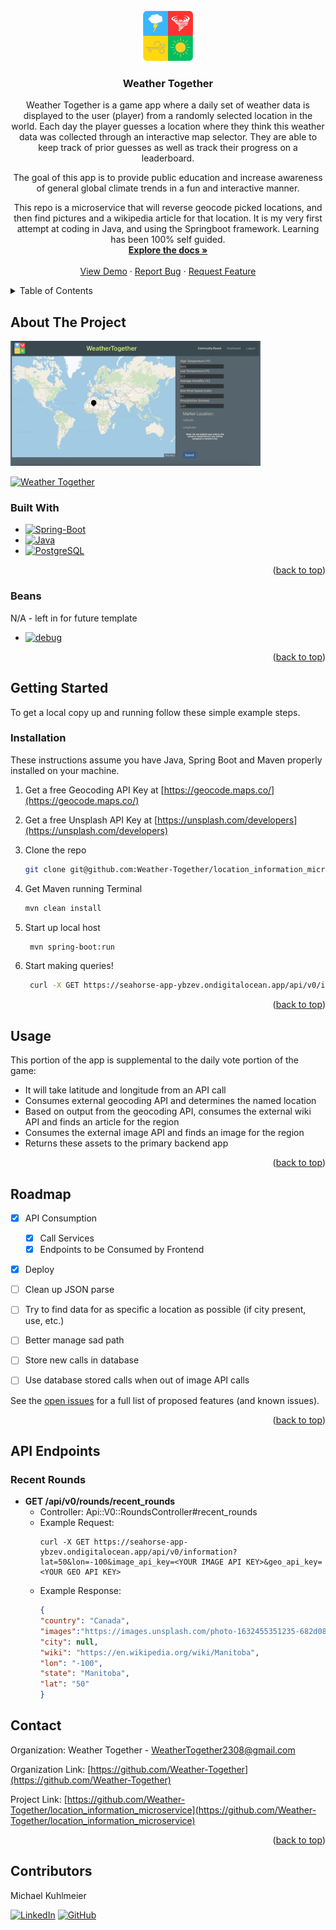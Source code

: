 
<!-- PROJECT LOGO -->
<br />
<div align="center">
  <a href="https://github.com/Weather-Together/weather_together_be">
    <img src="images/logo_480.png" alt="Logo" width="80" height="80">
  </a>

<h3 align="center">Weather Together</h3>

  <p align="center">
    Weather Together is a game app where a daily set of weather data is displayed to the user (player) from a randomly selected location in the world. Each day the player guesses a location where they think this weather data was collected through an interactive map selector. They are able to keep track of prior guesses as well as track their progress on a leaderboard.

The goal of this app is to provide public education and increase awareness of general global climate trends in a fun and interactive manner.

This repo is a microservice that will reverse geocode picked locations, and then find pictures and a wikipedia article for that location. It is my very first attempt at coding in Java, and using the Springboot framework. Learning has been 100% self guided.
    <br />
    <a href="https://github.com/Weather-Together/location_information_microservice"><strong>Explore the docs »</strong></a>
    <br />
    <br />
    <a href="https://github.com/Weather-Together/location_information_microservice">View Demo</a>
    ·
    <a href="https://github.com/Weather-Together/location_information_microservice/issues">Report Bug</a>
    ·
    <a href="https://github.com/Weather-Together/location_information_microservice/issues">Request Feature</a>
  </p>
</div>

<!-- TABLE OF CONTENTS -->
<details>
  <summary>Table of Contents</summary>
  <ol>
    <li>
      <a href="#about-the-project">About The Project</a>
      <ul>
        <li><a href="#built-with">Built With</a></li>
        <li><a href="#gems">Gems</a></li>
      </ul>
    </li>
    <li>
      <a href="#getting-started">Getting Started</a>
      <ul>
        <li><a href="#prerequisites">Prerequisites</a></li>
        <li><a href="#installation">Installation</a></li>
      </ul>
    </li>
    <li><a href="#usage">Usage</a></li>
    <li><a href="#roadmap">Roadmap</a></li>
    <li><a href="#contact">Contact</a></li>
    <li><a href="#contributors">Contributors</a></li>
  </ol>
</details>


<!-- ABOUT THE PROJECT -->
## About The Project

<img src="images/Map_WT.png" alt="Map" width="400" height="200">

[![Weather Together](https://img.shields.io/badge/Weather%20Together-Visit%20Website-blue?style=for-the-badge)](https://weather-together.onrender.com/)

### Built With
* [![Spring-Boot][Rails-shield]][Rails-url]
* [![Java][Java-shield]][Java-url]
* [![PostgreSQL][PostgreSQL-shield]][PostgreSQL-url]

<p align="right">(<a href="#readme-top">back to top</a>)</p>

### Beans

N/A - left in for future template
* [![debug][gem-debug]][gem-debug-url]

<p align="right">(<a href="#readme-top">back to top</a>)</p>

<!-- GETTING STARTED -->
## Getting Started

To get a local copy up and running follow these simple example steps.

### Installation

These instructions assume you have Java, Spring Boot and Maven properly installed on your machine.

1. Get a free Geocoding API Key at [https://geocode.maps.co/](https://geocode.maps.co/)

1. Get a free Unsplash API Key at [https://unsplash.com/developers](https://unsplash.com/developers)

2. Clone the repo
   ```sh
   git clone git@github.com:Weather-Together/location_information_microservice.git
   ```
3. Get Maven running
  Terminal
   ```sh
   mvn clean install
   ```
4. Start up local host
   ```sh
    mvn spring-boot:run
   ```
5. Start making queries!
   ```sh
    curl -X GET https://seahorse-app-ybzev.ondigitalocean.app/api/v0/information?lat=50&lon=-100&image_api_key=<YOUR IMAGE API KEY>&geo_api_key=<YOUR GEO API KEY>
   ```

<p align="right">(<a href="#readme-top">back to top</a>)</p>



<!-- USAGE EXAMPLES -->
## Usage


This portion of the app is supplemental to the daily vote portion of the game:
* It will take latitude and longitude from an API call
* Consumes external geocoding API and determines the named location
* Based on output from the geocoding API, consumes the external wiki API and finds an article for the region
* Consumes the external image API and finds an image for the region
* Returns these assets to the primary backend app

<p align="right">(<a href="#readme-top">back to top</a>)</p>



<!-- ROADMAP -->
## Roadmap

- [X] API Consumption
    - [X] Call Services
    - [X] Endpoints to be Consumed by Frontend
- [x] Deploy
- [ ] Clean up JSON parse
- [ ] Try to find data for as specific a location as possible (if city present, use, etc.)
- [ ] Better manage sad path
- [ ] Store new calls in database
- [ ] Use database stored calls when out of image API calls



See the [open issues](https://github.com/Weather-Together/location_information_microservice/issues) for a full list of proposed features (and known issues).

<p align="right">(<a href="#readme-top">back to top</a>)</p>



## API Endpoints

### Recent Rounds
* **GET /api/v0/rounds/recent_rounds**
  - Controller: Api::V0::RoundsController#recent_rounds
  - Example Request:
    ```
    curl -X GET https://seahorse-app-ybzev.ondigitalocean.app/api/v0/information?lat=50&lon=-100&image_api_key=<YOUR IMAGE API KEY>&geo_api_key=<YOUR GEO API KEY>
    ```
  - Example Response:
    ```json
    {
    "country": "Canada",
    "images":"https://images.unsplash.com/photo-1632455351235-682d08cbb3e0?ixid=M3w1NjQyMzV8MHwxfHNlYXJjaHwxfHxNYW5pdG9iYXxlbnwwfHx8fDE3MDc1ODg5NDN8MA\&ixlib=rb-4.0.3",
    "city": null,
    "wiki": "https://en.wikipedia.org/wiki/Manitoba",
    "lon": "-100",
    "state": "Manitoba",
    "lat": "50"
    }
    ```

<!-- CONTACT -->
## Contact

Organization: Weather Together - WeatherTogether2308@gmail.com

Organization Link: [https://github.com/Weather-Together](https://github.com/Weather-Together)

Project Link: [https://github.com/Weather-Together/location_information_microservice](https://github.com/Weather-Together/location_information_microservice)

<p align="right">(<a href="#readme-top">back to top</a>)</p>



## Contributors

Michael Kuhlmeier 
 
[![LinkedIn][linkedin-shield]][linkedin-url-mk]
[![GitHub][github-shield-mk]][github-url-mk]






<!-- MARKDOWN LINKS & IMAGES -->
<!-- https://www.markdownguide.org/basic-syntax/#reference-style-links -->
[contributors-shield]: https://img.shields.io/github/contributors/Weather-Together/weather_together_fe.svg?style=for-the-badge
[contributors-url]: https://github.com/Weather-Together/weather_together_fe/graphs/contributors
[forks-shield]: https://img.shields.io/github/forks/Weather-Together/weather_together_fe.svg?style=for-the-badge
[forks-url]: https://github.com/Weather-Together/weather_together_fe/network/members
[stars-shield]: https://img.shields.io/github/stars/Weather-Together/weather_together_fe.svg?style=for-the-badge
[stars-url]: https://github.com/Weather-Together/weather_together_fe/stargazers
[issues-shield]: https://img.shields.io/github/issues/Weather-Together/weather_together_fe.svg?style=for-the-badge
[issues-url]: https://github.com/Weather-Together/weather_together_fe/issues
[license-shield]: https://img.shields.io/github/license/Weather-Together/weather_together_fe.svg?style=for-the-badge
[license-url]: https://github.com/Weather-Together/weather_together_fe/blob/master/LICENSE.txt
[linkedin-shield]: https://img.shields.io/badge/-LinkedIn-black.svg?style=for-the-badge&logo=linkedin&colorB=555
[linkedin-url-st]: https://www.linkedin.com/in/sam-t-tran
[linkedin-url-mk]: https://www.linkedin.com/in/michaelkuhlmeier
[linkedin-url-bk]: https://www.linkedin.com/in/blaine-kennedy
[Rails-shield]: https://img.shields.io/badge/Spring%20Boot-6DB33F?style=for-the-badge&logo=spring-boot&logoColor=white
[Rails-url]: https://spring.io/projects/spring-boot
[Java-shield]: https://img.shields.io/badge/Java-5382a1?style=for-the-badge&logo=apache&logoColor=black
[Java-url]: https://dev.java/
[PostgreSQL-shield]: https://img.shields.io/badge/PostgreSQL-336791?style=for-the-badge&logo=postgresql&logoColor=white
[PostgreSQL-url]: https://www.postgresql.org/

[gem-debug]: https://img.shields.io/badge/debug-1.9.1-brightgreen?style=flat-square
[gem-debug-url]: https://rubygems.org/gems/debug

[gem-rspec-rails]: https://img.shields.io/badge/rspec--rails-6.1.0-green?style=flat-square
[gem-rspec-rails-url]: https://github.com/rspec/rspec-rails

[gem-simplecov]: https://img.shields.io/badge/simplecov-0.22.0-yellow?style=flat-square
[gem-simplecov-url]: https://github.com/simplecov-ruby/simplecov

[gem-factory_bot_rails]: https://img.shields.io/badge/factory_bot_rails-6.4.0-success?style=flat-square
[gem-factory_bot_rails-url]: https://github.com/thoughtbot/factory_bot_rails

[gem-faker]: https://img.shields.io/badge/faker-3.2.2-red?style=flat-square
[gem-faker-url]: https://github.com/faker-ruby/faker

[gem-pry]: https://img.shields.io/badge/pry-0.14.2-yellow?style=flat-square
[gem-pry-url]: https://github.com/pry/pry

[gem-shoulda-matchers]: https://img.shields.io/badge/shoulda--matchers-6.0.0-orange?style=flat-square
[gem-shoulda-matchers-url]: https://github.com/thoughtbot/shoulda-matchers

[gem-faraday]: https://img.shields.io/badge/faraday-2.8.1-yellowgreen?style=flat-square
[gem-faraday-url]: https://github.com/lostisland/faraday

[gem-figaro]: https://img.shields.io/badge/figaro-1.2.0-critical?style=flat-square
[gem-figaro-url]: https://github.com/laserlemon/figaro

[gem-jsonapi-serializer]: https://img.shields.io/badge/jsonapi--serializer-2.2.0-blue?style=flat-square
[gem-jsonapi-serializer-url]: https://github.com/jsonapi-serializer/jsonapi-serializer

[gem-capybara]: https://img.shields.io/badge/capybara-3.39.2-brightgreen?style=flat-square
[gem-capybara-url]: https://github.com/teamcapybara/capybara

[gem-webmock]: https://img.shields.io/badge/webmock-3.19.1-yellowgreen?style=flat-square
[gem-webmock-url]: https://github.com/bblimke/webmock

[gem-vcr]: https://img.shields.io/badge/vcr-6.2.0-orange?style=flat-square
[gem-vcr-url]: https://github.com/vcr/vcr


[github-shield-mk]: https://img.shields.io/badge/GitHub-mbkuhl-success?style=for-the-badge&logo=github
[github-url-mk]: https://github.com/mbkuhl

[github-shield-jo]: https://img.shields.io/badge/GitHub-Captainlearyo-success?style=for-the-badge&logo=github
[github-url-jo]: https://github.com/Captainlearyo

[github-shield-st]: https://img.shields.io/badge/GitHub-Sykogst-success?style=for-the-badge&logo=github
[github-url-st]: https://github.com/Sykogst

[github-shield-kz]: https://img.shields.io/badge/GitHub-zkevkev-success?style=for-the-badge&logo=github
[github-url-kz]: https://github.com/zkevkev

[github-shield-bk]: https://img.shields.io/badge/GitHub-bkchilidawg-success?style=for-the-badge&logo=github
[github-url-bk]: https://github.com/bkchilidawg
